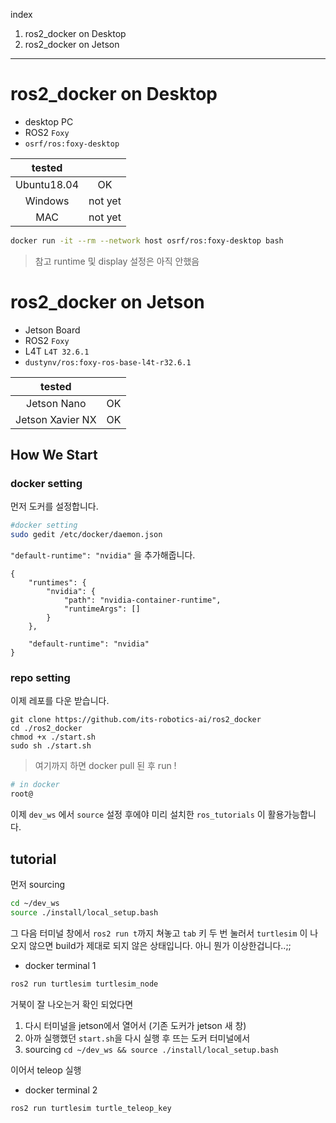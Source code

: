 index
1. ros2_docker on Desktop
2. ros2_docker on Jetson

---


# ros2_docker on Desktop

* desktop PC
* ROS2 `Foxy`
* `osrf/ros:foxy-desktop`


|tested||
|:---:|:---:|
|Ubuntu18.04|OK|
|Windows|not yet|
|MAC|not yet|


```bash
docker run -it --rm --network host osrf/ros:foxy-desktop bash
```
>참고 runtime 및 display 설정은 아직 안했음



# ros2_docker on Jetson

* Jetson Board
* ROS2 `Foxy`
* L4T `L4T 32.6.1`
* `dustynv/ros:foxy-ros-base-l4t-r32.6.1`


|tested||
|:---:|:---:|
|Jetson Nano|OK|
|Jetson Xavier NX|OK|


## How We Start


### docker setting

먼저 도커를 설정합니다.

```bash
#docker setting
sudo gedit /etc/docker/daemon.json
```

`"default-runtime": "nvidia"` 을 추가해줍니다.

```
{
    "runtimes": {
        "nvidia": {
            "path": "nvidia-container-runtime",
            "runtimeArgs": []
        }
    },

    "default-runtime": "nvidia"
}
```

### repo setting

이제 레포를 다운 받습니다.

```
git clone https://github.com/its-robotics-ai/ros2_docker
cd ./ros2_docker
chmod +x ./start.sh
sudo sh ./start.sh
```
>여기까지 하면 docker pull 된 후 run !

```bash
# in docker
root@
```

이제 `dev_ws` 에서 `source` 설정 후에야 미리 설치한 `ros_tutorials` 이 활용가능합니다.


## tutorial

먼저 sourcing 
```bash
cd ~/dev_ws
source ./install/local_setup.bash
```
그 다음 터미널 창에서 `ros2 run t`까지 쳐놓고 `tab` 키 두 번 눌러서 `turtlesim` 이 나오지 않으면 build가 제대로 되지 않은 상태입니다. 아니 뭔가 이상한겁니다..;;


* docker terminal 1
```bash
ros2 run turtlesim turtlesim_node
```
거북이 잘 나오는거 확인 되었다면 

1. 다시 터미널을 jetson에서 열어서 (기존 도커가 jetson 새 창) 
2. 아까 실행했던 `start.sh`을 다시 실행 후 뜨는 도커 터미널에서
3. sourcing `cd ~/dev_ws && source ./install/local_setup.bash`

이어서 teleop 실행

* docker terminal 2
```bash
ros2 run turtlesim turtle_teleop_key
```

